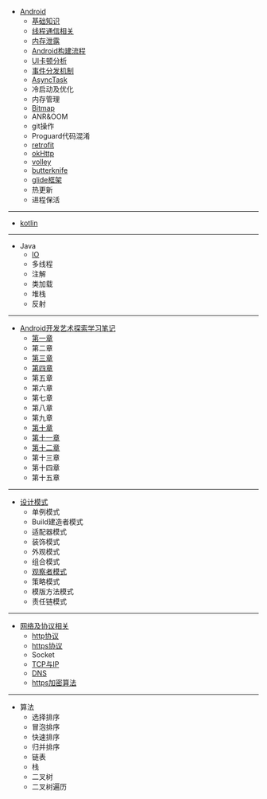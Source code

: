 - [Android](https://github.com/sariel20/StudyNotes/tree/master/Android%E7%9B%B8%E5%85%B3/Android)
  - [基础知识](https://github.com/sariel20/StudyNotes/blob/master/Android%E7%9B%B8%E5%85%B3/Android/%E5%9F%BA%E7%A1%80%E7%9F%A5%E8%AF%86.md)
  - [线程通信相关](https://github.com/sariel20/StudyNotes/blob/master/Android%E7%9B%B8%E5%85%B3/Android/%E7%BA%BF%E7%A8%8B%E9%80%9A%E4%BF%A1%E7%9B%B8%E5%85%B3.md)
  - [内存泄露](https://github.com/sariel20/StudyNotes/blob/master/Android%E7%9B%B8%E5%85%B3/Android/%E5%86%85%E5%AD%98%E6%B3%84%E9%9C%B2.md)
  - [Android构建流程](https://github.com/sariel20/StudyNotes/blob/master/Android%E7%9B%B8%E5%85%B3/Android/Android%E6%9E%84%E5%BB%BA%E6%B5%81%E7%A8%8B.md)
  - [UI卡顿分析](https://github.com/sariel20/StudyNotes/blob/master/Android%E7%9B%B8%E5%85%B3/Android/UI%E5%8D%A1%E9%A1%BF%E5%88%86%E6%9E%90.md)
  - [事件分发机制](https://github.com/sariel20/StudyNotes/blob/master/Android%E7%9B%B8%E5%85%B3/Android/%E4%BA%8B%E4%BB%B6%E5%88%86%E5%8F%91%E6%9C%BA%E5%88%B6.md)
  - [AsyncTask](https://github.com/sariel20/StudyNotes/blob/master/Android%E7%9B%B8%E5%85%B3/Android/AsyncTask.md)
  - 冷启动及优化
  - 内存管理
  - [Bitmap](https://github.com/sariel20/StudyNotes/blob/master/Android%E7%9B%B8%E5%85%B3/Android/Bitmap.md)
  - ANR&OOM
  - git操作
  - Proguard代码混淆
  - [retrofit](https://github.com/sariel20/StudyNotes/blob/master/Android%E7%9B%B8%E5%85%B3/Android/retrofit.md)
  - [okHttp](https://github.com/sariel20/StudyNotes/blob/master/Android%E7%9B%B8%E5%85%B3/Android/okHttp.md)
  - [volley](https://github.com/sariel20/StudyNotes/blob/master/Android%E7%9B%B8%E5%85%B3/Android/volley.md)
  - [butterknife](https://github.com/sariel20/StudyNotes/blob/master/Android%E7%9B%B8%E5%85%B3/Android/Butterknife.md)
  - [glide框架](https://github.com/sariel20/StudyNotes/blob/master/Android%E7%9B%B8%E5%85%B3/Android/glide图片框架.md)
  - 热更新
  - 进程保活

------
- [kotlin](https://github.com/sariel20/KotlinSample)

------
- Java
  - [IO](https://github.com/sariel20/StudyNotes/blob/master/Java/IO.md)
  - 多线程
  - 注解
  - 类加载
  - 堆栈
  - 反射

-----------------------------
- [Android开发艺术探索学习笔记](https://github.com/sariel20/StudyNotes/tree/master/%E5%BC%80%E5%8F%91%E8%89%BA%E6%9C%AF%E6%8E%A2%E7%B4%A2%E5%AD%A6%E4%B9%A0%E7%AC%94%E8%AE%B0)
  - [第一章](https://github.com/sariel20/StudyNotes/blob/master/%E5%BC%80%E5%8F%91%E8%89%BA%E6%9C%AF%E6%8E%A2%E7%B4%A2%E5%AD%A6%E4%B9%A0%E7%AC%94%E8%AE%B0/Chapter1.md)
  - 第二章
  - [第三章](https://github.com/sariel20/StudyNotes/blob/master/%E5%BC%80%E5%8F%91%E8%89%BA%E6%9C%AF%E6%8E%A2%E7%B4%A2%E5%AD%A6%E4%B9%A0%E7%AC%94%E8%AE%B0/Chapter3.md)
  - [第四章](https://github.com/sariel20/StudyNotes/blob/master/%E5%BC%80%E5%8F%91%E8%89%BA%E6%9C%AF%E6%8E%A2%E7%B4%A2%E5%AD%A6%E4%B9%A0%E7%AC%94%E8%AE%B0/Chapter4.md)
  - 第五章
  - 第六章
  - 第七章
  - 第八章
  - 第九章
  - [第十章](https://github.com/sariel20/StudyNotes/blob/master/%E5%BC%80%E5%8F%91%E8%89%BA%E6%9C%AF%E6%8E%A2%E7%B4%A2%E5%AD%A6%E4%B9%A0%E7%AC%94%E8%AE%B0/Chapter10.md)
  - [第十一章](https://github.com/sariel20/StudyNotes/blob/master/%E5%BC%80%E5%8F%91%E8%89%BA%E6%9C%AF%E6%8E%A2%E7%B4%A2%E5%AD%A6%E4%B9%A0%E7%AC%94%E8%AE%B0/Chapter11.md)
  - [第十二章](https://github.com/sariel20/StudyNotes/blob/master/%E5%BC%80%E5%8F%91%E8%89%BA%E6%9C%AF%E6%8E%A2%E7%B4%A2%E5%AD%A6%E4%B9%A0%E7%AC%94%E8%AE%B0/Chapter12.md)
  - 第十三章
  - 第十四章
  - 第十五章

-----
- [设计模式](https://github.com/sariel20/StudyNotes/tree/master/DesignPatterns)
  - 单例模式
  - Build建造者模式
  - 适配器模式
  - 装饰模式
  - 外观模式
  - 组合模式
  - [观察者模式](https://github.com/sariel20/StudyNotes/blob/master/DesignPatterns/%E8%A7%82%E5%AF%9F%E8%80%85%E6%A8%A1%E5%BC%8F.md)
  - 策略模式
  - 模版方法模式
  - 责任链模式

-----
- [网络及协议相关](https://github.com/sariel20/StudyNotes/tree/master/%E7%BD%91%E7%BB%9C%E5%8F%8A%E5%8D%8F%E8%AE%AE%E7%9B%B8%E5%85%B3)
  - [http协议](https://github.com/sariel20/StudyNotes/blob/master/%E7%BD%91%E7%BB%9C%E5%8F%8A%E5%8D%8F%E8%AE%AE%E7%9B%B8%E5%85%B3/HTTP%E5%8D%8F%E8%AE%AE.md)
  - [https协议](https://github.com/sariel20/StudyNotes/blob/master/%E7%BD%91%E7%BB%9C%E5%8F%8A%E5%8D%8F%E8%AE%AE%E7%9B%B8%E5%85%B3/HTTPS%E5%8D%8F%E8%AE%AE.md)
  - Socket
  - [TCP与IP](https://github.com/sariel20/StudyNotes/blob/master/%E7%BD%91%E7%BB%9C%E5%8F%8A%E5%8D%8F%E8%AE%AE%E7%9B%B8%E5%85%B3/TCP%E4%B8%8EIP.md)
  - [DNS](https://github.com/sariel20/StudyNotes/blob/master/%E7%BD%91%E7%BB%9C%E5%8F%8A%E5%8D%8F%E8%AE%AE%E7%9B%B8%E5%85%B3/DNS.md)
  - [https加密算法](https://github.com/sariel20/StudyNotes/blob/master/%E7%BD%91%E7%BB%9C%E5%8F%8A%E5%8D%8F%E8%AE%AE%E7%9B%B8%E5%85%B3/HTTPS%E5%8A%A0%E5%AF%86%E7%AE%97%E6%B3%95.md)

----
- 算法
  - 选择排序
  - 冒泡排序
  - 快速排序
  - 归并排序
  - 链表
  - 栈
  - 二叉树
  - 二叉树遍历
